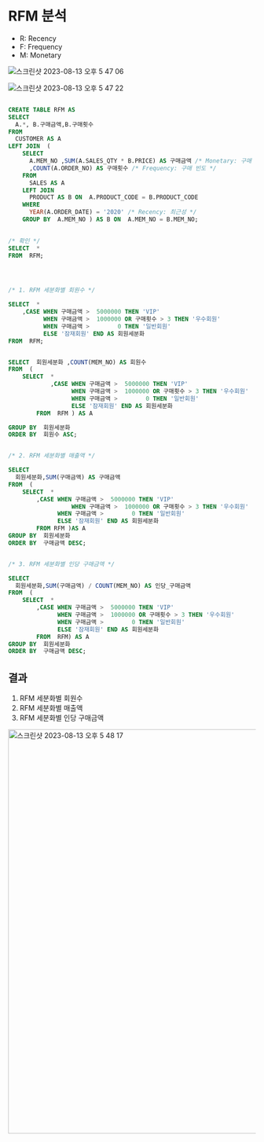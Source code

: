# RFM 분석
- R: Recency
- F: Frequency
- M: Monetary

  
![스크린샷 2023-08-13 오후 5 47 06](https://github.com/hozyhozy/-SQL-/assets/123252821/8deca0eb-74f9-48ec-a64a-8fbe1361e2ce)



![스크린샷 2023-08-13 오후 5 47 22](https://github.com/hozyhozy/-SQL-/assets/123252821/b6072300-addc-45fe-b8d6-6ad239a04dd4)



``` sql

CREATE TABLE RFM AS
SELECT
  A.*, B.구매금액,B.구매횟수
FROM
  CUSTOMER AS A
LEFT JOIN  (
    SELECT
      A.MEM_NO ,SUM(A.SALES_QTY * B.PRICE) AS 구매금액 /* Monetary: 구매 금액 */
      ,COUNT(A.ORDER_NO) AS 구매횟수 /* Frequency: 구매 빈도 */
    FROM
      SALES AS A
    LEFT JOIN
      PRODUCT AS B ON  A.PRODUCT_CODE = B.PRODUCT_CODE
    WHERE
      YEAR(A.ORDER_DATE) = '2020' /* Recency: 최근성 */
    GROUP BY  A.MEM_NO ) AS B ON  A.MEM_NO = B.MEM_NO; 

    
/* 확인 */
SELECT  *
FROM  RFM;




/* 1. RFM 세분화별 회원수 */

SELECT  *
	,CASE WHEN 구매금액 >  5000000 THEN 'VIP'
	      WHEN 구매금액 >  1000000 OR 구매횟수 > 3 THEN '우수회원'
	      WHEN 구매금액 >        0 THEN '일반회원'
	      ELSE '잠재회원' END AS 회원세분화
FROM  RFM;


SELECT  회원세분화 ,COUNT(MEM_NO) AS 회원수
FROM  (
	SELECT  *
        	,CASE WHEN 구매금액 >  5000000 THEN 'VIP'
          	      WHEN 구매금액 >  1000000 OR 구매횟수 > 3 THEN '우수회원'
          	      WHEN 구매금액 >        0 THEN '일반회원'
          	      ELSE '잠재회원' END AS 회원세분화
        FROM  RFM ) AS A

GROUP BY  회원세분화
ORDER BY  회원수 ASC;


/* 2. RFM 세분화별 매출액 */

SELECT
  회원세분화,SUM(구매금액) AS 구매금액
FROM  (
	SELECT  *
		,CASE WHEN 구매금액 >  5000000 THEN 'VIP'
	              WHEN 구매금액 >  1000000 OR 구매횟수 > 3 THEN '우수회원'
		      WHEN 구매금액 >        0 THEN '일반회원'
		      ELSE '잠재회원' END AS 회원세분화
        FROM RFM )AS A
GROUP BY  회원세분화
ORDER BY  구매금액 DESC;


/* 3. RFM 세분화별 인당 구매금액 */

SELECT
  회원세분화,SUM(구매금액) / COUNT(MEM_NO) AS 인당_구매금액
FROM  (
	SELECT  *
		,CASE WHEN 구매금액 >  5000000 THEN 'VIP'
		      WHEN 구매금액 >  1000000 OR 구매횟수 > 3 THEN '우수회원'
		      WHEN 구매금액 >        0 THEN '일반회원'
		      ELSE '잠재회원' END AS 회원세분화
        FROM  RFM) AS A
GROUP BY  회원세분화
ORDER BY  구매금액 DESC;    

```

## 결과


1. RFM 세분화별 회원수
2. RFM 세분화별 매출액
3. RFM 세분화별 인당 구매금액

   
<img width="823" alt="스크린샷 2023-08-13 오후 5 48 17" src="https://github.com/hozyhozy/-SQL-/assets/123252821/2b02c9fe-acba-4db2-9b59-a9986dbcfd24">
